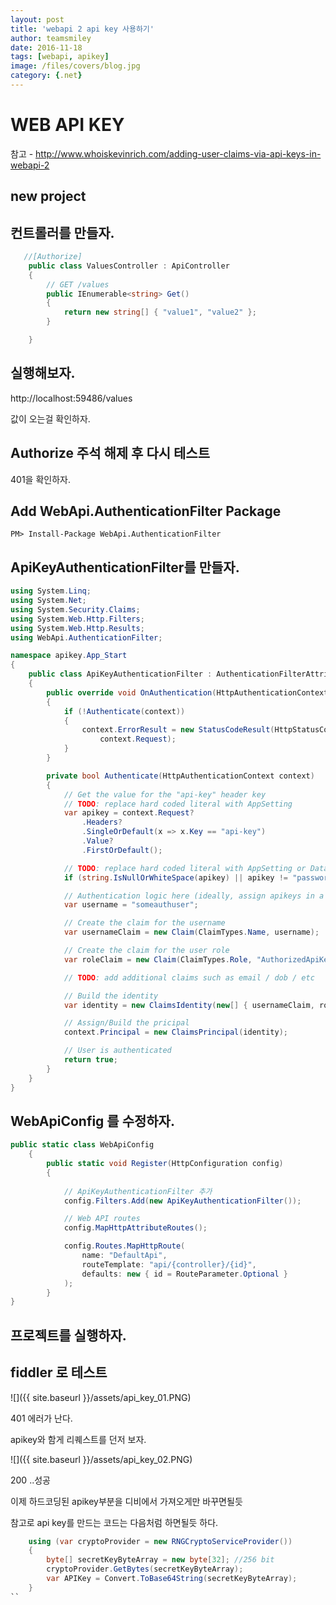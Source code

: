 ```yaml
---
layout: post
title: 'webapi 2 api key 사용하기' 
author: teamsmiley 
date: 2016-11-18
tags: [webapi, apikey]
image: /files/covers/blog.jpg
category: {.net}
---
```


# WEB API KEY

참고 - http://www.whoiskevinrich.com/adding-user-claims-via-api-keys-in-webapi-2

## new project

## 컨트롤러를 만들자. 

```cs
   //[Authorize]
    public class ValuesController : ApiController
    {
        // GET /values
        public IEnumerable<string> Get()
        {
            return new string[] { "value1", "value2" };
        }

    }
```

## 실행해보자. 

http://localhost:59486/values

값이 오는걸 확인하자. 

## Authorize 주석 해제 후 다시 테스트 

401을 확인하자. 




## Add WebApi.AuthenticationFilter Package

```
PM> Install-Package WebApi.AuthenticationFilter
```
## ApiKeyAuthenticationFilter를 만들자. 

```cs
using System.Linq;
using System.Net;
using System.Security.Claims;
using System.Web.Http.Filters;
using System.Web.Http.Results;
using WebApi.AuthenticationFilter;

namespace apikey.App_Start
{
    public class ApiKeyAuthenticationFilter : AuthenticationFilterAttribute
    {
        public override void OnAuthentication(HttpAuthenticationContext context)
        {
            if (!Authenticate(context))
            {
                context.ErrorResult = new StatusCodeResult(HttpStatusCode.Unauthorized,
                    context.Request);
            }
        }

        private bool Authenticate(HttpAuthenticationContext context)
        {
            // Get the value for the "api-key" header key
            // TODO: replace hard coded literal with AppSetting
            var apikey = context.Request?
                .Headers?
                .SingleOrDefault(x => x.Key == "api-key")
                .Value?
                .FirstOrDefault();

            // TODO: replace hard coded literal with AppSetting or Database check
            if (string.IsNullOrWhiteSpace(apikey) || apikey != "password") return false;

            // Authentication logic here (ideally, assign apikeys in a database somewhere)
            var username = "someauthuser";

            // Create the claim for the username
            var usernameClaim = new Claim(ClaimTypes.Name, username);

            // Create the claim for the user role
            var roleClaim = new Claim(ClaimTypes.Role, "AuthorizedApiKeys");

            // TODO: add additional claims such as email / dob / etc

            // Build the identity
            var identity = new ClaimsIdentity(new[] { usernameClaim, roleClaim }, "ApiKey");

            // Assign/Build the pricipal
            context.Principal = new ClaimsPrincipal(identity);

            // User is authenticated
            return true;
        }
    }
}
```

## WebApiConfig 를 수정하자.

```cs 
public static class WebApiConfig
    {
        public static void Register(HttpConfiguration config)
        {
   
            // ApiKeyAuthenticationFilter 추가 
            config.Filters.Add(new ApiKeyAuthenticationFilter());

            // Web API routes
            config.MapHttpAttributeRoutes();

            config.Routes.MapHttpRoute(
                name: "DefaultApi",
                routeTemplate: "api/{controller}/{id}",
                defaults: new { id = RouteParameter.Optional }
            );
        }
}
```

## 프로젝트를 실행하자.

## fiddler 로 테스트 

![]({{ site.baseurl }}/assets/api_key_01.PNG)

401 에러가 난다. 

apikey와 함게 리퀘스트를 던저 보자. 

![]({{ site.baseurl }}/assets/api_key_02.PNG)

200 ..성공 

이제 하드코딩된 apikey부분을 디비에서 가져오게만 바꾸면될듯 

참고로 api key를 만드는 코드는 다음처럼 하면될듯 하다. 

```cs
	using (var cryptoProvider = new RNGCryptoServiceProvider())
	{
		byte[] secretKeyByteArray = new byte[32]; //256 bit
		cryptoProvider.GetBytes(secretKeyByteArray);
		var APIKey = Convert.ToBase64String(secretKeyByteArray);
	}
``

